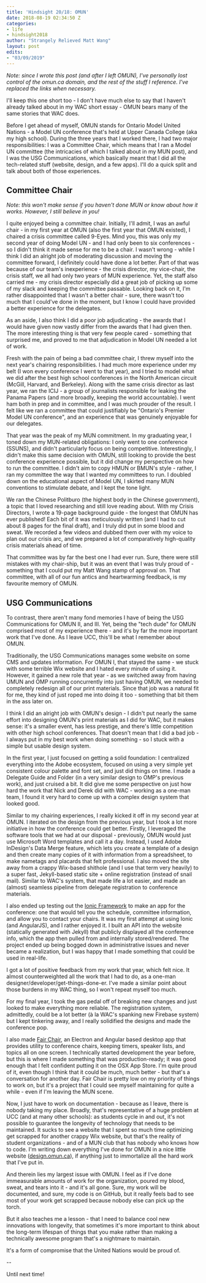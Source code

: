 ```yaml
---
title: 'Hindsight 20/18: OMUN'
date: 2018-08-19 02:34:50 Z
categories:
- life
- hindsight2018
author: "Strangely Relieved Matt Wang"
layout: post
edits:
- "03/09/2019"
---
```


*Note: since I wrote this post (and after I left OMUN), I've personally lost control of the omun.ca domain, and the rest of the stuff I reference. I've replaced the links when necessary.*

I'll keep this one short too - I don't have much else to say that I haven't already talked about in my WAC short essay - OMUN bears many of the same stories that WAC does.

Before I get ahead of myself, OMUN stands for Ontario Model United Nations - a Model UN conference that's held at Upper Canada College (aka my high school). During the three years that I worked there, I had two major responsibilities: I was a Committee Chair, which means that I ran a Model UN committee (the intricacies of which I talked about in my MUN post), and I was the USG Communications, which basically meant that I did all the tech-related stuff (website, design, and a few apps). I'll do a quick split and talk about both of those experiences.

## Committee Chair

*Note: this won't make sense if you haven't done MUN or know about how it works. However, I still believe in you!*

I quite enjoyed being a committee chair. Initially, I'll admit, I was an awful chair - in my first year at OMUN (also the first year that OMUN existed), I chaired a crisis committee called 9-Eyes. Mind you, this was only my second year of doing Model UN - and I had only been to six conferences - so I didn't think it made sense for me to be a chair. I wasn't wrong - while I think I did an alright job of moderating discussion and moving the committee forward, I definitely could have done a lot better. Part of that was because of our team's inexperience - the crisis director, my vice-chair, the crisis staff, we all had only two years of MUN experience. Yet, the staff also carried me - my crisis director especially did a great job of picking up some of my slack and keeping the committee passable. Looking back on it, I'm rather disappointed that I wasn't a better chair - sure, there wasn't too much that I could've done in the moment, but I know I could have provided a better experience for the delegates.

As an aside, I also think I did a poor job adjudicating - the awards that I would have given now vastly differ from the awards that I had given then. The more interesting thing is that very few people cared - something that surprised me, and proved to me that adjudication in Model UN needed a lot of work.

Fresh with the pain of being a bad committee chair, I threw myself into the next year's chairing responsibilities. I had much more experience under my belt (I won every conference I went to that year), and I tried to model what we did after the best high school conferences in the North American circuit (McGill, Harvard, and Berkeley). Along with the same crisis director as last year, we ran the ICIJ - a group of journalists responsible for leaking the Panama Papers (and more broadly, keeping the world accountable). I went ham both in prep and in committee, and I was much prouder of the result. I felt like we ran a committee that could justifiably be "Ontario's Premier Model UN conference", and an experience that was genuinely enjoyable for our delegates.

That year was the peak of my MUN commitment. In my graduating year, I toned down my MUN-related obligations: I only went to one conference (SSUNS), and didn't particularly focus on being competitive. Interestingly, I didn't make this same decision with OMUN, still looking to provide the best conference experience possible, but it did change my perspective on how to run the committee. I didn't aim to copy HMUN or BMUN's style - rather, I ran my committee the way that I wanted my committees to run. I doubled down on the educational aspect of Model UN, I skirted many MUN conventions to stimulate debate, and I kept the tone light.

We ran the Chinese Politburo (the highest body in the Chinese government), a topic that I loved researching and still love reading about. With my Crisis Directors, I wrote a 19-page background guide - the longest that OMUN has ever published! Each bit of it was meticulously written (and I had to cut about 8 pages for the final draft), and I truly did put in some blood and sweat. We recorded a few videos and dubbed them over with my voice to plan out our crisis arc, and we prepared a lot of comparatively high-quality crisis materials ahead of time.

That committee was by far the best one I had ever run. Sure, there were still mistakes with my chair-ship, but it was an event that I was truly proud of - something that I could put my Matt Wang stamp of approval on. That committee, with all of our fun antics and heartwarming feedback, is my favourite memory of OMUN.

## USG Communications

To contrast, there aren't many fond memories I have of being the USG Communications for OMUN II, and III. Yet, being the "tech dude" for OMUN comprised most of my experience there - and it's by far the more important work that I've done. As I leave UCC, this'll be what I remember about OMUN.

Traditionally, the USG Communications manages some website on some CMS and updates information. For OMUN I, that stayed the same - we stuck with some terrible Wix website and I hated every minute of using it. However, it gained a new role that year - as we switched away from having UMUN and OMP running concurrently into just having OMUN, we needed to completely redesign all of our print materials. Since that job was a natural fit for me, they kind of just roped me into doing it too - something that bit them in the ass later on.

I think I did an alright job with OMUN's design - I didn't put nearly the same effort into designing OMUN's print materials as I did for WAC, but it makes sense: it's a smaller event, has less prestige, and there's little competition with other high school conferences. That doesn't mean that I did a bad job - I always put in my best work when doing something - so I stuck with a simple but usable design system.

In the first year, I just focused on getting a solid foundation: I centralized everything into the Adobe ecosystem, focused on using a very simple yet consistent colour palette and font set, and just did things on time. I made a Delegate Guide and Folder (in a very similar design to OMP's previous work), and just cruised a bit. It did give me some perspective on just how hard the work that Nick and Derek did with WAC - working as a one-man team, I found it very hard to come up with a complex design system that looked good.

Similar to my chairing experiences, I really kicked it off in my second year at OMUN. I iterated on the design from the previous year, but I took a lot more initiative in how the conference could get better. Firstly, I leveraged the software tools that we had at our disposal - previously, OMUN would just use Microsoft Word templates and call it a day. Instead, I used Adobe InDesign's Data Merge feature, which lets you create a template of a design and then create many copies of it with information from a spreadsheet, to make nametags and placards that felt professional. I also moved the site away from a crappy Wix-based shithole (and I use that term very heavily) to a super fast, Jekyll-based static site + online registration (instead of snail mail). Similar to WAC's system, that made life a lot easier, and made an (almost) seamless pipeline from delegate registration to conference materials.

I also ended up testing out the [Ionic Framework](https://ionicframework.com/) to make an app for the conference: one that would tell you the schedule, committee information, and allow you to contact your chairs. It was my first attempt at using Ionic (and AngularJS), and I rather enjoyed it. I built an API into the website (statically generated with Jekyll) that publicly displayed all the conference info, which the app then pulled from and internally stored/rendered. The project ended up being bogged down in administrative issues and never became a realization, but I was happy that I made something that could be used in real-life.

I got a lot of positive feedback from my work that year, which felt nice. It almost counterweighted all the work that I had to do, as a one-man designer/developer/get-things-done-er. I've made a similar point about those burdens in my WAC thing, so I won't repeat myself too much.

For my final year, I took the gas pedal off of breaking new changes and just looked to make everything more reliable. The registration system, admittedly, could be a lot better (à la WAC's spanking new Firebase system) but I kept tinkering away, and I really solidified the designs and made the conference pop.

I also made [Fair Chair](https://mattxwang.github.io/fair-chair/), an Electron and Angular based desktop app that provides utility to conference chairs, keeping timers, speaker lists, and topics all on one screen. I technically started development the year before, but this is where I made something that was production-ready; it was good enough that I felt confident putting it on the OSX App Store. I'm quite proud of it, even though I think that it could be much, much better - but that's a conversation for another day. Fair Chair is pretty low on my priority of things to work on, but it's a project that I could see myself maintaining for quite a while - even if I'm leaving the MUN scene.

Now, I just have to work on documentation - because as I leave, there is nobody taking my place. Broadly, that's representative of a huge problem at UCC (and at many other schools): as students cycle in and out, it's not possible to guarantee the longevity of technology that needs to be maintained. It sucks to see a website that I spent so much time optimizing get scrapped for another crappy Wix website, but that's the reality of student organizations - and of a MUN club that has nobody who knows how to code. I'm writing down everything I've done for OMUN in a nice little website ([design.omun.ca](https://omun.gitbook.io/design/)), if anything just to immortalize all the hard work that I've put in.

And therein lies my largest issue with OMUN. I feel as if I've done immeasurable amounts of work for the organization, poured my blood, sweat, and tears into it - and it's all gone. Sure, my work will be documented, and sure, my code is on GitHub, but it really feels bad to see most of your work get scrapped because nobody else can pick up the torch.

But it also teaches me a lesson - that I need to balance cool new innovations with longevity, that sometimes it's more important to think about the long-term lifespan of things that you make rather than making a technically awesome program that's a nightmare to maintain.

It's a form of compromise that the United Nations would be proud of.

--

Until next time!
